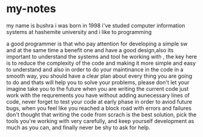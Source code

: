 # my-notes
my name is bushra i was born in 1998
i've studed computer information systems at hashemite university
and i like to programming


a good programmer is that who pay attention for developing a simple sw and at the same time a benefit one and have a good design,also its important to understand the systems and tool he working with , the key here is to reduce the complexity of the code and making it more simple and easy to understand and also in order to do your maintinance in the code in a smooth way, you should have a clear plan about every thing you are going to do and thats will help you to solve your problems, please don't let your imagine take you to the future when you are writing the current code just work with the requrements you have without adding aunecessary lines of code, never forget to test your code at early phase in order to aviod future bugs, when you feel like you reached a block road with errors and failures don't thought that writing the code from scrach is the best solution, pick the tools you're working with very carefully, and keep yourself development as much as you can, and finally never be shy to ask for help.